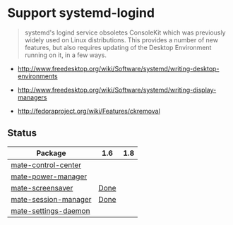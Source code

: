 # Support systemd-logind

> systemd's logind service obsoletes ConsoleKit which was previously widely
used on Linux distributions.
>  This provides a number of new features, but also requires updating of the
Desktop Environment running on it, in a few ways.

  * <http://www.freedesktop.org/wiki/Software/systemd/writing-desktop-environments>

  * <http://www.freedesktop.org/wiki/Software/systemd/writing-display-managers>

  * <http://fedoraproject.org/wiki/Features/ckremoval>

## Status

Package |  1.6 |  1.8
---|---|---
[mate-control-center](https://github.com/mate-desktop/mate-control-center) |  |
[mate-power-manager](https://github.com/mate-desktop/mate-power-manager) |  |
[mate-screensaver](https://github.com/mate-desktop/mate-screensaver) | [Done](https://github.com/mate-desktop/mate-screensaver/commit/49b028e) |
[mate-session-manager](https://github.com/mate-desktop/mate-session-manager) | [Done](https://github.com/mate-desktop/mate-session-manager/commit/31fdf9e) |
[mate-settings-daemon](https://github.com/mate-desktop/mate-settings-daemon) |  |
